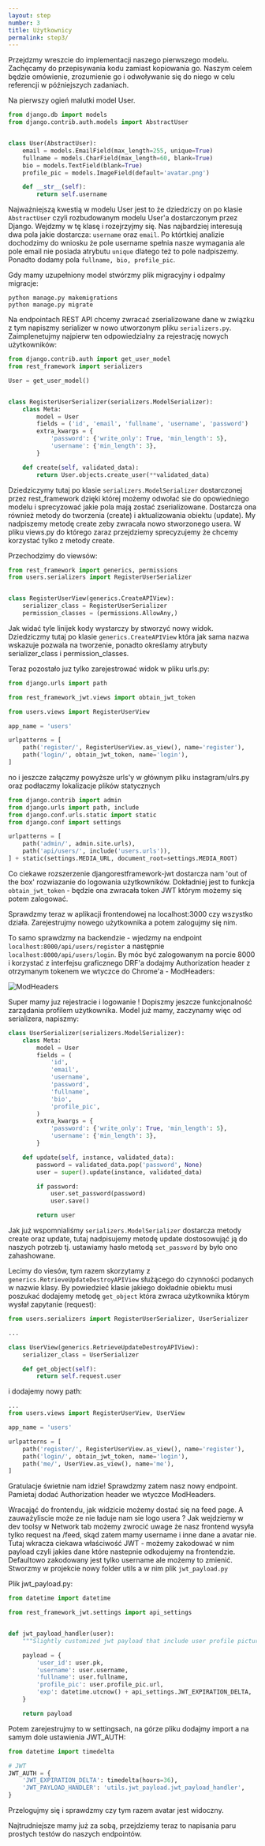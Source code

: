 ```yaml
---
layout: step
number: 3
title: Użytkownicy
permalink: step3/
---
```


Przejdzmy wreszcie do implementacji naszego pierwszego modelu. Zachęcamy do przepisywania kodu zamiast kopiowania go. Naszym celem będzie omówienie, zrozumienie go i odwoływanie się do niego w celu referencji w późniejszych zadaniach.

Na pierwszy ogień malutki model User. 

```python
from django.db import models
from django.contrib.auth.models import AbstractUser


class User(AbstractUser):
    email = models.EmailField(max_length=255, unique=True)
    fullname = models.CharField(max_length=60, blank=True)
    bio = models.TextField(blank=True)
    profile_pic = models.ImageField(default='avatar.png')

    def __str__(self):
        return self.username
```

Najważniejszą kwestią w modelu User jest to że dziedziczy on po klasie `AbstractUser` czyli rozbudowanym modelu User'a dostarczonym przez Django. Wejdzmy w tę klasę i rozejrzyjmy się. Nas najbardziej interesują dwa pola jakie dostarcza: `username` oraz `email`. Po którtkiej analizie dochodzimy do wniosku że pole username spełnia nasze wymagania ale pole email nie posiada atrybutu `unique` dlatego też to pole nadpiszemy. Ponadto dodamy pola `fullname, bio, profile_pic`.

Gdy mamy uzupełniony model stwórzmy plik migracyjny i odpalmy migracje:
```
python manage.py makemigrations
python manage.py migrate
```

Na endpointach REST API chcemy zwracać zserializowane dane w związku z tym napiszmy serializer w nowo utworzonym pliku `serializers.py`. Zaimplenetujmy najpierw ten odpowiedzialny za rejestrację nowych użytkowników:

```python
from django.contrib.auth import get_user_model
from rest_framework import serializers

User = get_user_model()


class RegisterUserSerializer(serializers.ModelSerializer):
    class Meta:
        model = User
        fields = ('id', 'email', 'fullname', 'username', 'password')
        extra_kwargs = {
            'password': {'write_only': True, 'min_length': 5},
            'username': {'min_length': 3},
        }

    def create(self, validated_data):
        return User.objects.create_user(**validated_data)
```

Dziedziczymy tutaj po klasie `serializers.ModelSerializer` dostarczonej przez rest_framework dzięki której możemy odwołać sie do opowiedniego modelu i sprecyzować jakie pola mają zostać zserializowane. Dostarcza ona również metody do tworzenia (create) i aktualizowania obiektu (update). My nadpiszemy metodę create zeby zwracała nowo stworzonego usera. W pliku views.py do którego zaraz przejdziemy sprecyzujemy że chcemy korzystać tylko z metody create.

Przechodzimy do viewsów:

```python
from rest_framework import generics, permissions
from users.serializers import RegisterUserSerializer


class RegisterUserView(generics.CreateAPIView):
    serializer_class = RegisterUserSerializer
    permission_classes = (permissions.AllowAny,)
```

Jak widać tyle linijek kody wystarczy by stworzyć nowy widok. Dziedziczmy tutaj po klasie `generics.CreateAPIView` która jak sama nazwa wskazuje pozwala na tworzenie, ponadto określamy atrybuty serializer_class i permission_classes.

Teraz pozostało juz tylko zarejestrować widok w pliku urls.py:

```python
from django.urls import path

from rest_framework_jwt.views import obtain_jwt_token

from users.views import RegisterUserView

app_name = 'users'

urlpatterns = [
    path('register/', RegisterUserView.as_view(), name='register'),
    path('login/', obtain_jwt_token, name='login'),
]
```

no i jeszcze załączmy powyższe urls'y w głównym pliku instagram/ulrs.py oraz podłaczmy lokalizacje plików statycznych

```python
from django.contrib import admin
from django.urls import path, include
from django.conf.urls.static import static
from django.conf import settings

urlpatterns = [
    path('admin/', admin.site.urls),
    path('api/users/', include('users.urls')),
] + static(settings.MEDIA_URL, document_root=settings.MEDIA_ROOT)
```

Co ciekawe rozszerzenie djangorestframework-jwt dostarcza nam 'out of the box' rozwiazanie do logowania użytkowników. Dokładniej jest to funkcja `obtain_jwt_token` - będzie ona zwracała token JWT którym możemy się potem zalogować.

Sprawdzmy teraz w aplikacji frontendowej na localhost:3000 czy wszystko działa. Zarejestrujmy nowego użytkownika a potem zalogujmy się nim. 

To samo sprawdzmy na backendzie - wjedzmy na endpoint `localhost:8000/api/users/register` a następnie `localhost:8000/api/users/login`. By móc być zalogowanym na porcie 8000 i korzystać z interfejsu graficznego DRF'a dodajmy Authorization header z otrzymanym tokenem we wtyczce do Chrome'a - ModHeaders:

![ModHeaders](../assets/step2-modheaders.png)

Super mamy juz rejestracie i logowanie ! Dopiszmy jeszcze funkcjonalność zarządania profilem użytkownika. Model już mamy, zaczynamy więc od serializera, napiszmy:

```python
class UserSerializer(serializers.ModelSerializer):
    class Meta:
        model = User
        fields = (
            'id',
            'email',
            'username',
            'password',
            'fullname',
            'bio',
            'profile_pic',
        )
        extra_kwargs = {
            'password': {'write_only': True, 'min_length': 5},
            'username': {'min_length': 3},
        }

    def update(self, instance, validated_data):
        password = validated_data.pop('password', None)
        user = super().update(instance, validated_data)

        if password:
            user.set_password(password)
            user.save()

        return user
```

Jak już wspomnialiśmy `serializers.ModelSerializer` dostarcza metody create oraz update, tutaj nadpisujemy metodę update dostosowująć ją do naszych potrzeb tj. ustawiamy hasło metodą `set_password` by było ono zahashowane.

Lecimy do viesów, tym razem skorzytamy z `generics.RetrieveUpdateDestroyAPIView` służącego do czynności podanych w nazwie klasy. By powiedzieć klasie jakiego dokładnie obiektu musi poszukać dodajemy metodę `get_object` która zwraca użytkownika którym wysłał zapytanie (request): 

```python
from users.serializers import RegisterUserSerializer, UserSerializer

...

class UserView(generics.RetrieveUpdateDestroyAPIView):
    serializer_class = UserSerializer

    def get_object(self):
        return self.request.user
```

i dodajemy nowy path: 

```python
...
from users.views import RegisterUserView, UserView

app_name = 'users'

urlpatterns = [
    path('register/', RegisterUserView.as_view(), name='register'),
    path('login/', obtain_jwt_token, name='login'),
    path('me/', UserView.as_view(), name='me'),
]
```

Gratulacje świetnie nam idzie! Sprawdzmy zatem nasz nowy endpoint. Pamietaj dodać Authorization header we wtyczce ModHeaders.

Wracająć do frontendu, jak widzicie możemy dostać się na feed page. A zauważyliscie może ze nie ładuje nam sie logo usera ? Jak wejdziemy w dev toolsy w Network tab możemy zwrocić uwage że nasz frontend wysyła tylko request na /feed, skąd zatem mamy username i inne dane a avatar nie. Tutaj wkracza ciekawa właściwość JWT - możemy zakodować w nim payload czyli jakies dane które nastepnie odkodujemy na frontendzie. Defaultowo zakodowany jest tylko username ale możemy to zmienić. Stworzmy w projekcie nowy folder utils a w nim plik `jwt_payload.py`

Plik jwt_payload.py:

```python
from datetime import datetime

from rest_framework_jwt.settings import api_settings


def jwt_payload_handler(user):
    """Slightly customized jwt payload that include user profile picture"""

    payload = {
        'user_id': user.pk,
        'username': user.username,
        'fullname': user.fullname,
        'profile_pic': user.profile_pic.url,
        'exp': datetime.utcnow() + api_settings.JWT_EXPIRATION_DELTA,
    }

    return payload
```

Potem zarejestrujmy to w settingsach, na górze pliku dodajmy import a na samym dole ustawienia JWT_AUTH:

```python 
from datetime import timedelta
```
```python
# JWT
JWT_AUTH = {
    'JWT_EXPIRATION_DELTA': timedelta(hours=36),
    'JWT_PAYLOAD_HANDLER': 'utils.jwt_payload.jwt_payload_handler',
}
```

Przelogujmy się i sprawdzmy czy tym razem avatar jest widoczny.

Najtrudniejsze mamy już za sobą, przejdziemy teraz to napisania paru prostych testów do naszych endpointów.